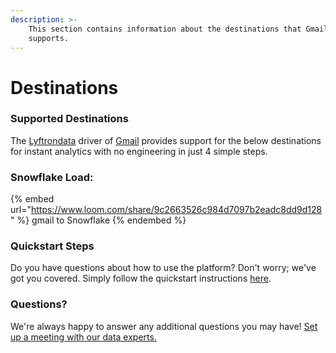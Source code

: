 ```yaml
---
description: >-
    This section contains information about the destinations that Gmail
    supports.
---
```


# Destinations

### Supported Destinations

The [Lyftrondata](https://www.lyftrondata.com/) driver of [Gmail](https://www.lyftrondata.com/integration/business-analytics/gmail/) provides support for the below destinations for instant analytics with no engineering in just 4 simple steps.

### Snowflake Load:

{% embed url="https://www.loom.com/share/9c2663526c984d7097b2eadc8dd9d128" %}
gmail to Snowflake
{% endembed %}

### Quickstart Steps

Do you have questions about how to use the platform? Don't worry; we've got you covered. Simply follow the quickstart instructions [here](../../../quickstart-steps.md).

### Questions? <a href="#questions" id="questions"></a>

We're always happy to answer any additional questions you may have! [Set up a meeting with our data experts.](https://www.lyftrondata.com/book-a-meeting/)

